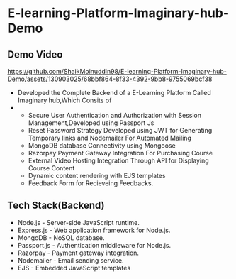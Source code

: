 # E-learning-Platform-Imaginary-hub-Demo

## Demo Video


https://github.com/ShaikMoinuddin98/E-learning-Platform-Imaginary-hub-Demo/assets/130903025/68bbf864-8f33-4392-9bb8-9755069bcf38


* Developed the Complete Backend of a E-Learning Platform Called Imaginary hub,Which Consits of
* * Secure User Authentication and Authorization with Session Management,Developed using Passport Js
  * Reset Password Strategy Developed using JWT for Generating Temporary links and Nodemailer For Automated Mailing
  * MongoDB database Connectivity using Mongoose
  * Razorpay Payment Gateway Integration For Purchasing Course
  * External Video Hosting Integration Through API for Displaying Course Content
  * Dynamic content rendering with EJS templates
  * Feedback Form for Recieveing Feedbacks.
## Tech Stack(Backend)
* Node.js - Server-side JavaScript runtime.
* Express.js - Web application framework for Node.js.
* MongoDB - NoSQL database.
* Passport.js - Authentication middleware for Node.js.
* Razorpay - Payment gateway integration.
* Nodemailer - Email sending service.
* EJS - Embedded JavaScript templates
   
